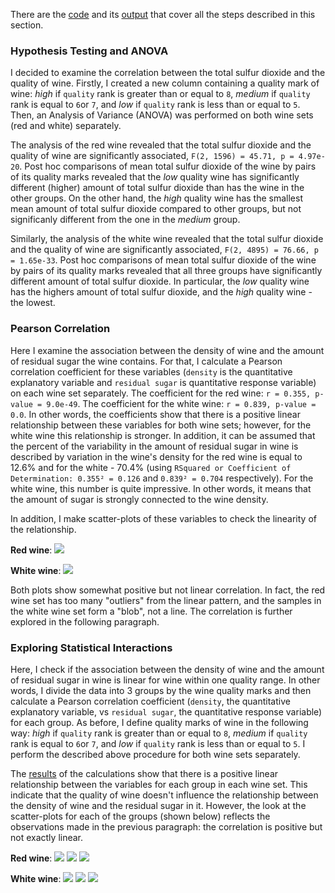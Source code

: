 There are the [code](https://github.com/ekolik/-Python-Ahalysis_of_wine_quality/blob/master/data_analysis.py) and its [output](https://github.com/ekolik/-Python-Ahalysis_of_wine_quality/blob/master/data_analysis_output.txt) that cover all the steps described in this section.

### Hypothesis Testing and ANOVA

I decided to examine the correlation between the total sulfur dioxide and the quality of wine. Firstly, I created a new column containing a quality mark of wine: *high* if `quality` rank is greater than or equal to `8`, *medium* if `quality` rank is equal to `6`or `7`, and *low* if `quality` rank is less than or equal to `5`. Then, an Analysis of Variance (ANOVA) was performed on both wine sets (red and white) separately.

The analysis of the red wine revealed that the total sulfur dioxide and the quality of wine are significantly associated, `F(2, 1596) = 45.71, p = 4.97e-20`. Post hoc comparisons of mean total sulfur dioxide of the wine by pairs of its quality marks revealed that the *low* quality wine has significantly different (higher) amount of total sulfur dioxide than has the wine in the other groups. On the other hand, the *high* quality wine has the smallest mean amount of total sulfur dioxide compared to other groups, but not significanly different from the one in the *medium* group. 

Similarly, the analysis of the white wine revealed that the total sulfur dioxide and the quality of wine are significantly associated, `F(2, 4895) = 76.66, p = 1.65e-33`. Post hoc comparisons of mean total sulfur dioxide of the wine by pairs of its quality marks revealed that all three groups have significantly different amount of total sulfur dioxide. In particular, the *low* quality wine has the highers amount of total sulfur dioxide, and the *high* quality wine - the lowest.

### Pearson Correlation

Here I examine the association between the density of wine and the amount of residual sugar the wine contains. For that, I calculate a Pearson correlation coefficient for these variables (`density` is the quantitative explanatory variable and `residual sugar` is quantitative response variable) on each wine set separately. The coefficient for the red wine: `r = 0.355, p-value = 9.0e-49`. The coefficient for the white wine: `r = 0.839, p-value = 0.0`. In other words, the coefficients show that there is a positive linear relationship between these variables for both wine sets; however, for the white wine this relationship is stronger. In addition, it can be assumed that the percent of the variability in the amount of residual sugar in wine is described by variation in the wine's density for the red wine is equal to 12.6% and for the white - 70.4% (using `RSquared or Coefficient of Determination: 0.355² = 0.126` and `0.839² = 0.704` respectively). For the white wine, this number is quite impressive. In other words, it means that the amount of sugar is strongly connected to the wine density.

In addition, I make scatter-plots of these variables to check the linearity of the relationship. 

**Red wine**:
![](https://github.com/ekolik/-Python-Ahalysis_of_wine_quality/blob/master/red_sugar_vs_density.png)

**White wine**:
![](https://github.com/ekolik/-Python-Ahalysis_of_wine_quality/blob/master/white_sugar_vs_density.png)

Both plots show somewhat positive but not linear correlation. In fact, the red wine set has too many "outliers" from the linear pattern, and the samples in the white wine set form a "blob", not a line. The correlation is further explored in the following paragraph.

### Exploring Statistical Interactions

Here, I check if the association between the density of wine and the amount of residual sugar in wine is linear for wine within one quality range. In other words, I divide the data into 3 groups by the wine quality marks and then calculate a Pearson correlation coefficient (`density`, the quantitative explanatory variable, vs `residual sugar`, the quantitative response variable) for each group. As before, I define quality marks of wine in the following way: *high* if `quality` rank is greater than or equal to `8`, *medium* if `quality` rank is equal to `6`or `7`, and *low* if `quality` rank is less than or equal to `5`. I perform the described above procedure for both wine sets separately.

The [results](https://github.com/ekolik/-Python-Ahalysis_of_wine_quality/blob/master/data_analysis_output.txt) of the calculations show that there is a positive linear relationship between the variables for each group in each wine set. This indicate that the quality of wine doesn't influence the relationship between the density of wine and the residual sugar in it. However, the look at the scatter-plots for each of the groups (shown below) reflects the observations made in the previous paragraph: the correlation is positive but not exactly linear.

**Red wine**:
![](https://github.com/ekolik/-Python-Ahalysis_of_wine_quality/blob/master/red_sugar_vs_density_for_low.png)
![](https://github.com/ekolik/-Python-Ahalysis_of_wine_quality/blob/master/red_sugar_vs_density_for_medium.png)
![](https://github.com/ekolik/-Python-Ahalysis_of_wine_quality/blob/master/red_sugar_vs_density_for_high.png)

**White wine**:
![](https://github.com/ekolik/-Python-Ahalysis_of_wine_quality/blob/master/white_sugar_vs_density_for_low.png)
![](https://github.com/ekolik/-Python-Ahalysis_of_wine_quality/blob/master/white_sugar_vs_density_for_medium.png)
![](https://github.com/ekolik/-Python-Ahalysis_of_wine_quality/blob/master/white_sugar_vs_density_for_high.png)
